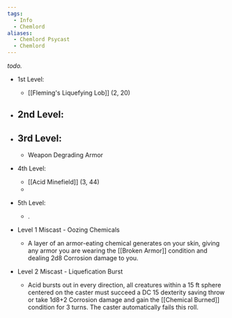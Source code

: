 ```yaml
---
tags:
  - Info
  - Chemlord
aliases:
  - Chemlord Psycast
  - Chemlord
---
```

*todo.*

- 1st Level:
	- [[Fleming's Liquefying Lob]] (2, 20)
- 2nd Level:
	-  
- 3rd Level:
	- 
	- Weapon Degrading Armor
- 4th Level:
	- [[Acid Minefield]] (3, 44)
	- 
- 5th Level:
	- .

- Level 1 Miscast - Oozing Chemicals
	- A layer of an armor-eating chemical generates on your skin, giving any armor you are wearing the [[Broken Armor]] condition and dealing 2d8 Corrosion damage to you.
- Level 2 Miscast - Liquefication Burst
	- Acid bursts out in every direction, all creatures within a 15 ft sphere centered on the caster must succeed a DC 15 dexterity saving throw or take 1d8+2 Corrosion damage and gain the [[Chemical Burned]] condition for 3 turns. The caster automatically fails this roll.
